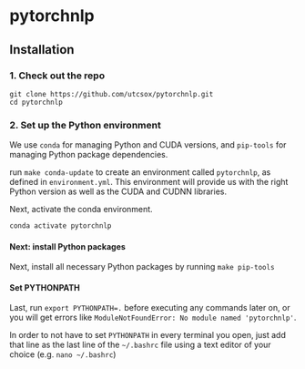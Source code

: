 # pytorchnlp

## Installation
### 1. Check out the repo

```
git clone https://github.com/utcsox/pytorchnlp.git
cd pytorchnlp
```

### 2. Set up the Python environment

We use `conda` for managing Python and CUDA versions, and `pip-tools` for managing Python package dependencies.

run `make conda-update` to create an environment called `pytorchnlp`, as defined in `environment.yml`.
This environment will provide us with the right Python version as well as the CUDA and CUDNN libraries.

Next, activate the conda environment.

```sh
conda activate pytorchnlp
```

#### Next: install Python packages

Next, install all necessary Python packages by running `make pip-tools`

#### Set PYTHONPATH

Last, run `export PYTHONPATH=.` before executing any commands later on, or you will get errors like `ModuleNotFoundError: No module named 'pytorchnlp'`.

In order to not have to set `PYTHONPATH` in every terminal you open, just add that line as the last line of the `~/.bashrc` file using a text editor of your choice (e.g. `nano ~/.bashrc`)
